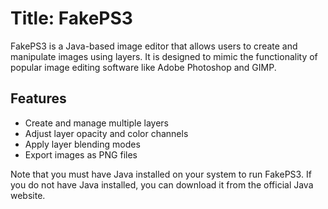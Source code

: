 # Title: FakePS3

FakePS3 is a Java-based image editor that allows users to create and manipulate images using layers. It is designed to mimic the functionality of popular image editing software like Adobe Photoshop and GIMP.

## Features

- Create and manage multiple layers
- Adjust layer opacity and color channels
- Apply layer blending modes
- Export images as PNG files

<!-- ## Installation

To install FakePS3, follow these steps:

1. Download the latest release from the FakePS3 GitHub repository.
2. Extract the downloaded ZIP file to a directory of your choice.
3. Open a terminal or command prompt and navigate to the extracted directory.
4. Run the command `java -jar FakePS3.jar` to start the application. -->

Note that you must have Java installed on your system to run FakePS3. If you do not have Java installed, you can download it from the official Java website.